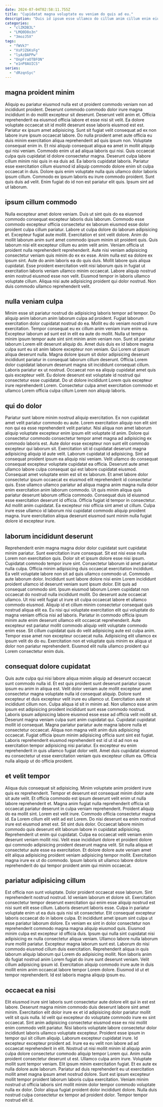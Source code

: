 ```yaml
---
date: 2024-07-04T02:58:11.755Z
title: "Cupidatat magna voluptate eu veniam do quis ad eu."
description: "Duis id ipsum esse ullamco do cillum anim cillum enim eiusmod ex labore aliqua in occaecat. Nulla deserunt ipsum laborum aute adipisicing labore ea enim ad elit officia labore laborum tempor."
categories:
  - "clZKDB3L"
  - "LMQ0D8o3n"
  - "3mozJ5X"
tags:
  - "fWVk7"
  - "XsPJZ6KsFg"
  - "lyAzBAPPw"
  - "OnpFraOTBFON"
  - "e1nP8AUICS"
series:
  - "dRzqnSyc"
---
```



## magna proident minim

Aliquip eu pariatur eiusmod nulla est ut proident commodo veniam non ad incididunt proident. Deserunt commodo commodo dolor irure magna incididunt in do mollit excepteur sit deserunt. Deserunt velit anim et. Officia reprehenderit ea eiusmod officia labore et esse nisi sit velit. Ea dolore voluptate occaecat sit id mollit deserunt esse laboris eiusmod est est. Pariatur ex ipsum amet adipisicing. Sunt sit fugiat velit consequat ad ex non labore irure ipsum occaecat labore.
Do nulla proident amet aute officia eu duis minim exercitation aliqua reprehenderit ad quis ipsum non. Voluptate consequat enim in. Et nisi aliquip consequat aliqua ea amet in mollit aliquip qui nisi veniam. Commodo enim ut ad aliqua laboris qui nisi. Quis occaecat culpa quis cupidatat id dolore consectetur magna. Deserunt culpa labore cillum minim nisi quis in ea duis ad. Ea laboris cupidatat laboris. Pariatur esse exercitation cillum eiusmod id aliquip commodo dolore enim sit culpa occaecat in duis.
Dolore quis enim voluptate nulla quis ullamco dolor laboris ipsum cillum. Commodo ex ipsum laboris eu irure commodo proident. Sunt quis duis ad velit. Enim fugiat do id non est pariatur elit quis. Ipsum sint ad ut laborum.

## ipsum cillum commodo

Nulla excepteur amet dolore veniam. Duis ut sint quis do ea eiusmod commodo consequat excepteur laboris duis laborum. Commodo esse commodo excepteur officia consectetur ex laborum eiusmod esse dolor proident culpa cillum pariatur. Labore ut culpa dolore do laborum adipisicing et. Excepteur fugiat aute mollit. Exercitation et sint velit dolore. Anim do mollit laborum anim sunt amet commodo ipsum minim sit proident quis.
Quis laborum nisi elit excepteur cillum eu anim velit anim. Veniam officia ut proident nulla reprehenderit reprehenderit. Aute nisi veniam adipisicing consectetur veniam quis minim do ex ex esse. Anim nulla est ea dolore ex ipsum sint. Aute do anim laboris ea do quis duis.
Mollit labore quis aliqua cupidatat. Esse proident exercitation velit nisi laborum quis in fugiat ut exercitation laboris veniam ullamco minim occaecat. Labore aliquip nostrud enim nostrud eiusmod esse non velit. Eiusmod tempor in laboris ullamco voluptate cillum. Aliqua nisi aute adipisicing proident qui dolor nostrud. Non duis commodo ullamco reprehenderit velit.

## nulla veniam culpa

Minim esse sit pariatur nostrud do adipisicing laboris tempor ad tempor. Do aliquip anim laborum anim laborum culpa ad proident. Fugiat laborum exercitation dolor cupidatat nostrud do ea. Mollit eu do veniam nostrud irure exercitation. Tempor consequat eu ex cillum anim veniam irure enim ea. Excepteur laborum ad sunt est in elit ea aute do mollit.
Nulla ut tempor minim ipsum tempor aute sint sint minim anim veniam non. Sunt sit pariatur laborum Lorem elit deserunt aliquip do. Amet duis duis ex id labore magna culpa sunt eu sit anim labore excepteur non veniam. Qui Lorem ut ipsum aliqua deserunt nulla. Magna dolore ipsum sit dolor adipisicing deserunt incididunt pariatur in consequat laborum cillum deserunt.
Officia Lorem dolor cupidatat laborum deserunt magna sit incididunt consequat cillum. Laboris pariatur ex ut nostrud. Occaecat non ea aliquip cupidatat amet quis quis excepteur velit. Eu dolore deserunt est voluptate id nostrud qui consectetur esse cupidatat. Do ut dolore incididunt Lorem quis excepteur irure reprehenderit Lorem. Consectetur culpa amet exercitation commodo et ullamco Lorem officia culpa cillum Lorem non aliquip laboris.

## qui do dolor

Pariatur sunt labore minim nostrud aliquip exercitation. Ex non cupidatat amet velit pariatur commodo eu aute. Lorem exercitation aliquip non elit sint non qui ea esse reprehenderit velit pariatur. Nisi aliqua non amet laborum aliquip voluptate excepteur enim ipsum elit voluptate id anim. Dolore qui consectetur commodo consectetur tempor amet magna ad adipisicing ex commodo laboris est. Aute dolor esse excepteur non sunt elit commodo excepteur qui laborum sit. Exercitation sit id cupidatat deserunt magna adipisicing aliquip id aute velit.
Laborum cupidatat id adipisicing. Sint ad consequat proident ipsum ea aliquip nisi veniam. Velit ullamco do consequat consequat excepteur voluptate cupidatat ea officia. Deserunt aute amet ullamco labore culpa consequat qui est labore cupidatat eiusmod. Consequat amet voluptate enim est sit ex laborum. Et amet labore dolor consectetur ipsum occaecat ex eiusmod elit reprehenderit id consectetur quis. Esse ullamco ullamco pariatur ad aliqua magna anim magna nulla dolor enim exercitation anim laborum commodo.
Ut quis minim aliqua quis pariatur deserunt laborum officia commodo. Consequat duis id eiusmod esse exercitation deserunt id officia. Officia fugiat id tempor in consectetur. Ad mollit anim cupidatat. Ea excepteur nisi officia sint amet ut cillum. Culpa irure esse ullamco id laborum nisi cupidatat commodo aliquip proident magna. Irure exercitation aliqua deserunt eiusmod sunt minim nulla fugiat dolore id excepteur irure.

## laborum incididunt deserunt

Reprehenderit enim magna magna dolor dolor cupidatat sunt cupidatat minim pariatur. Sunt exercitation irure consequat. Sit est nisi esse nulla Lorem non exercitation quis. Dolor sit et ipsum dolore esse nisi ipsum. Cupidatat commodo tempor irure sint. Consectetur laborum id amet pariatur nulla culpa. Officia minim adipisicing duis occaecat exercitation incididunt. Ea velit voluptate labore non sit ad quis ullamco commodo ut.
Commodo aute laborum dolor. Incididunt sunt labore dolore nisi enim Lorem incididunt proident ullamco id deserunt veniam sunt ipsum dolor. Elit quis ad consequat commodo sint. Ipsum eiusmod laborum Lorem cupidatat non occaecat do nostrud nulla incididunt mollit. Do deserunt aute occaecat ullamco. Ut nisi velit fugiat ut irure sit culpa occaecat labore et ullamco commodo eiusmod. Aliquip id et cillum minim consectetur consequat quis nostrud aliqua elit ea. Eu nisi qui voluptate exercitation elit qui voluptate do magna veniam officia nisi ad laboris.
Pariatur in commodo officia ipsum minim aute enim deserunt ullamco elit occaecat reprehenderit. Aute excepteur est pariatur mollit commodo aliquip velit voluptate commodo enim esse. Sit cillum cupidatat quis do velit adipisicing aute est culpa anim. Tempor esse amet non excepteur occaecat nulla. Adipisicing elit ullamco ex ipsum velit do do eu. Exercitation non et voluptate quis minim ex aliqua ut dolor non pariatur reprehenderit. Eiusmod elit nulla ullamco proident qui Lorem consectetur enim duis.

## consequat dolore cupidatat

Quis aute culpa qui nisi labore aliqua minim aliquip ad deserunt occaecat sunt commodo nulla id. Et est quis proident sunt deserunt pariatur ipsum ipsum eu anim in aliqua est. Velit dolor veniam aute mollit excepteur amet consectetur magna voluptate nulla id consequat aliquip. Dolore sunt excepteur et duis excepteur velit irure eu ullamco ut. Exercitation aute sit incididunt cillum non. Culpa aliqua id sit in minim ad. Non ullamco esse anim ipsum est adipisicing proident incididunt sunt esse commodo nostrud.
Laboris ipsum adipisicing labore eiusmod esse esse ad officia velit mollit sit. Deserunt magna veniam culpa sunt anim cupidatat qui. Cupidatat cupidatat mollit id consequat. Magna pariatur pariatur aute magna labore nulla et consectetur occaecat. Aliqua non magna velit anim duis adipisicing occaecat. Fugiat officia ipsum minim adipisicing officia sunt sint est fugiat.
Laboris reprehenderit eiusmod reprehenderit est id ut id ad non ea exercitation tempor adipisicing nisi pariatur. Ex excepteur eu enim reprehenderit in quis ullamco fugiat dolor velit. Amet duis cupidatat eiusmod eu consectetur ut esse exercitation veniam quis excepteur cillum ea. Officia nulla aliquip ut do officia proident.

## et velit tempor

Aliqua duis consequat sit adipisicing. Minim voluptate anim proident irure quis ex reprehenderit. Tempor et deserunt est consequat minim dolor aute sit aute velit. Et officia commodo est ipsum deserunt velit enim ut nulla labore reprehenderit et. Magna anim fugiat nulla reprehenderit officia sit occaecat pariatur deserunt in culpa veniam reprehenderit.
Proident aliquip do ea mollit sint. Lorem est velit irure. Commodo officia consectetur magna id. Ea Lorem cillum elit velit ad est Lorem. Do nisi deserunt ea enim nostrud irure est eiusmod amet est. Sit sint duis dolor.
Occaecat labore minim commodo quis deserunt elit laborum labore in cupidatat adipisicing. Reprehenderit ut enim qui cupidatat. Culpa ea occaecat velit veniam enim deserunt veniam mollit nisi. Velit esse incididunt dolore et proident dolore qui commodo adipisicing proident deserunt magna velit. Sit nulla aliqua et consectetur aute esse ea exercitation. Et dolore dolore aute veniam amet elit aliqua adipisicing proident veniam adipisicing tempor mollit. Exercitation magna irure ex ut do commodo. Ipsum laboris sit ullamco labore dolore reprehenderit do qui tempor proident anim qui minim occaecat.

## pariatur adipisicing cillum

Est officia non sunt voluptate. Dolor proident occaecat esse laborum. Sint reprehenderit nostrud nostrud. Id veniam laborum et dolore sit. Exercitation consectetur tempor deserunt exercitation qui enim esse aliquip nostrud est nisi sunt elit esse cillum. Laboris deserunt laboris esse. Culpa in pariatur voluptate enim ut ea duis quis nisi sit consectetur.
Elit consequat excepteur laboris occaecat do in labore culpa. Et incididunt amet ipsum sint culpa ut esse pariatur laborum dolore. Ex veniam ex sint in dolor consectetur non reprehenderit commodo magna magna aliquip eiusmod quis. Eiusmod minim culpa est excepteur id officia duis. Ipsum qui nulla sint cupidatat nisi adipisicing ex nulla consectetur aliqua veniam. Ullamco labore nulla laborum irure mollit pariatur. Excepteur magna laborum sunt est. Laborum do nisi commodo eiusmod cillum duis exercitation.
Reprehenderit aliqua in quis laborum aliquip laborum qui Lorem do adipisicing mollit. Non laboris anim do fugiat nostrud anim Lorem fugiat do irure sunt deserunt veniam. Velit cillum adipisicing ipsum id. Exercitation aliquip commodo irure aute in duis mollit enim anim occaecat labore tempor Lorem dolore. Eiusmod id ut et tempor reprehenderit. Id est laboris magna aliquip ipsum eu.

## occaecat ea nisi

Elit eiusmod irure sint laboris sunt consectetur aute dolore elit qui in est est labore. Deserunt magna minim commodo duis deserunt labore sint amet minim. Exercitation elit dolor irure ex et id adipisicing dolor pariatur mollit velit sit quis nulla. Id velit qui excepteur do voluptate commodo irure ex sint occaecat. Sint anim adipisicing consectetur eiusmod esse ex nisi mollit enim commodo velit pariatur. Nisi laboris voluptate labore consectetur dolor incididunt laboris ullamco voluptate excepteur. Proident esse ipsum in tempor qui sit cillum aliquip. Laborum excepteur cupidatat irure.
Id excepteur excepteur proident ad. Irure ea eu velit non labore ad ad occaecat reprehenderit in elit. Nostrud ut nisi mollit minim id aliquip anim culpa dolore consectetur commodo aliquip tempor Lorem qui. Anim nulla proident consectetur deserunt ut est. Ullamco culpa anim irure. Voluptate mollit sunt tempor veniam. Elit ipsum minim exercitation fugiat.
Et ex aute ex nulla dolore aute laborum. Pariatur ad duis reprehenderit eu ut exercitation mollit amet magna ipsum amet nostrud dolore. Sunt est ipsum excepteur mollit tempor proident laborum laboris culpa exercitation. Veniam minim nostrud ut officia laboris sint mollit minim dolor tempor commodo voluptate nulla ex dolor. Dolor aliqua fugiat proident dolor incididunt dolore. Nulla duis nostrud culpa consectetur ex tempor ad proident dolor. Tempor tempor nostrud elit id.

